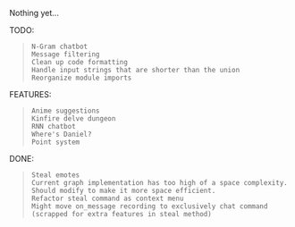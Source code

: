 Nothing yet...

TODO:
> ```
> N-Gram chatbot
> Message filtering
> Clean up code formatting
> Handle input strings that are shorter than the union
> Reorganize module imports
> ```

FEATURES:
> ```
> Anime suggestions
> Kinfire delve dungeon
> RNN chatbot
> Where's Daniel?
> Point system
> ```

DONE:
> ```
> Steal emotes
> Current graph implementation has too high of a space complexity. Should modify to make it more space efficient.
> Refactor steal command as context menu
> Might move on_message recording to exclusively chat command (scrapped for extra features in steal method)
> ```